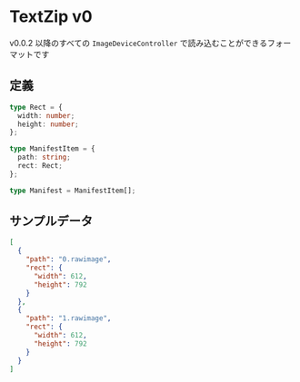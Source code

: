 # TextZip v0

v0.0.2 以降のすべての `ImageDeviceController` で読み込むことができるフォーマットです

## 定義

```typescript
type Rect = {
  width: number;
  height: number;
};

type ManifestItem = {
  path: string;
  rect: Rect;
};

type Manifest = ManifestItem[];
```

## サンプルデータ

```json
[
  {
    "path": "0.rawimage",
    "rect": {
      "width": 612,
      "height": 792
    }
  },
  {
    "path": "1.rawimage",
    "rect": {
      "width": 612,
      "height": 792
    }
  }
]
```
